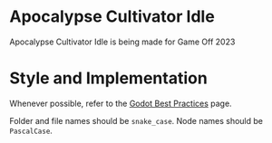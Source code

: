 # Apocalypse Cultivator Idle
Apocalypse Cultivator Idle is being made for Game Off 2023

# Style and Implementation
Whenever possible, refer to the [Godot Best Practices](https://docs.godotengine.org/en/stable/tutorials/best_practices/index.html) page. 

Folder and file names should be `snake_case`. 
Node names should be `PascalCase`.

